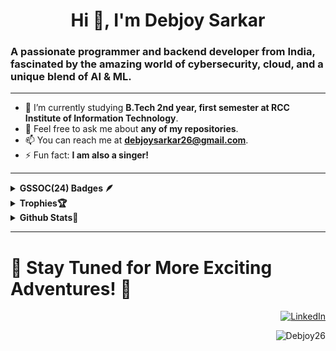 # <h1 align="center">Hi 👋, I'm Debjoy Sarkar</h1>

### A passionate programmer and backend developer from India, fascinated by the amazing world of cybersecurity, cloud, and a unique blend of AI & ML.
---

- 🌱 I’m currently studying **B.Tech 2nd year, first semester at RCC Institute of Information Technology**.
- 💬 Feel free to ask me about **any of my repositories**.
- 📫 You can reach me at **[debjoysarkar26@gmail.com](mailto:debjoysarkar26@gmail.com)**.
- ⚡ Fun fact: **I am also a singer!**

---
<details>	
 <summary><b>GSSOC(24) Badges 🪶</b></summary><br>
<div style='display:flex; align-items:center; gap: 10px;' align='center'><a href="https://gssoc.girlscript.tech/leaderboard">
<img src="https://raw.githubusercontent.com/GSSoC24/Postman-Challenge/main/docs/assets/Postman%20White.png" width="100px" height="100px" />
  <img src="https://raw.githubusercontent.com/GSSoC24/Postman-Challenge/main/docs/assets/1.png" width="100px" height="100px" />
  <img src="https://raw.githubusercontent.com/GSSoC24/Postman-Challenge/main/docs/assets/2.png" width="100px" height="100px" />
  <img src="https://raw.githubusercontent.com/GSSoC24/Postman-Challenge/main/docs/assets/3.png" width="100px" height="100px" />
  <img src="https://raw.githubusercontent.com/GSSoC24/Postman-Challenge/main/docs/assets/4.png" width="100px" height="100px" />
  <img src="https://raw.githubusercontent.com/GSSoC24/Postman-Challenge/main/docs/assets/5.png" width="100px" height="100px" /></a>
</div>
</details>

<details>
  <summary><b>Trophies🏆</b></summary><br>
<p align="center"> 
  <a href="https://github.com/ryo-ma/github-profile-trophy"><img src="https://github-profile-trophy.vercel.app/?username=Debjoy26&theme=onedark" alt="Debjoy26" /></a> 
</p>
</details>

<details>
  <summary><b>Github Stats🐼</b></summary><br>
 <p align="center">
   &nbsp;<img align="center" src="https://github-readme-stats.vercel.app/api?username=Debjoy26&show_icons=true&locale=en&theme=onedark" alt="Debjoy26" />
   <img align="center" src="https://github-readme-streak-stats.herokuapp.com/?user=Debjoy26&theme=onedark" alt="Debjoy26" />
   <img align="center" src="https://github-readme-stats.vercel.app/api/top-langs?username=Debjoy26&show_icons=true&locale=en&layout=compact&theme=onedark" alt="Debjoy26" />
 </p>
</details>



---


# <h1 align="left">🎉 Stay Tuned for More Exciting Adventures! 🎉</h1>




<p align="right">
  <a href="https://www.linkedin.com/in/debjoysarkar/" target="blank">
    <img alt='LinkedIn' src='https://img.shields.io/badge/LinkedIn-100000?style=for-the-badge&logo=LinkedIn&logoColor=white&labelColor=000000&color=0072b1'/></a>
</p>
<p align="right">
  <img src="https://komarev.com/ghpvc/?username=Debjoy26&label=Profile%20views&color=0e75b6&style=flat" alt="Debjoy26" /> 
</p>
